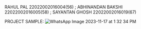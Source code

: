 RAHUL PAL 22022002016004(56) ;
ABHINANDAN BAKSHI 22022002016005(58) ;
SAYANTAN GHOSH 22022002016019(67)


PROJECT SAMPLE:
![WhatsApp Image 2023-11-17 at 1 32 34 PM](https://github.com/Rahulcaiml/java_project_2dgame/assets/122740248/c093cec4-bef5-4590-9f2b-d7afd73e4531)
